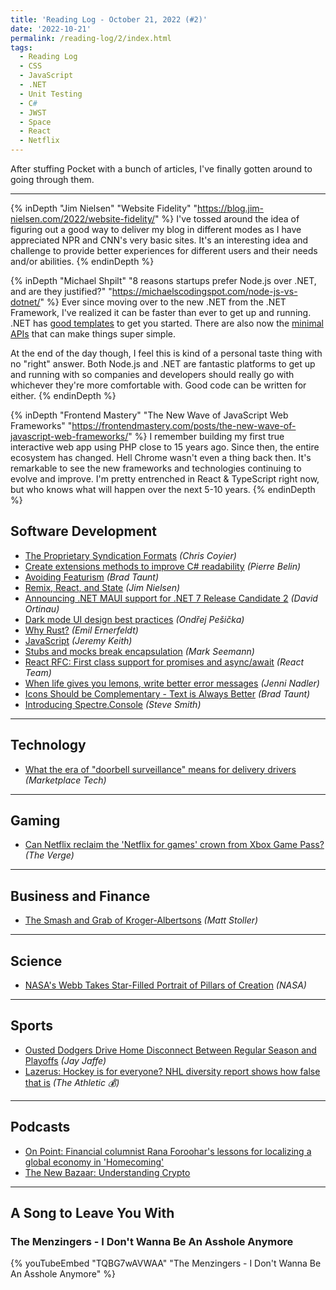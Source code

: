 ```yaml
---
title: 'Reading Log - October 21, 2022 (#2)'
date: '2022-10-21'
permalink: /reading-log/2/index.html
tags:
  - Reading Log
  - CSS
  - JavaScript
  - .NET
  - Unit Testing
  - C#
  - JWST
  - Space
  - React
  - Netflix
---
```


After stuffing Pocket with a bunch of articles, I've finally gotten around to going through them.
<!-- excerpt -->

---

{% inDepth "Jim Nielsen" "Website Fidelity" "https://blog.jim-nielsen.com/2022/website-fidelity/" %}
I've tossed around the idea of figuring out a good way to deliver my blog in different modes as I have appreciated NPR and CNN's very basic sites. It's an interesting idea and challenge to provide better experiences for different users and their needs and/or abilities.
{% endinDepth %}

{% inDepth "Michael Shpilt" "8 reasons startups prefer Node.js over .NET, and are they justified?" "https://michaelscodingspot.com/node-js-vs-dotnet/" %}
Ever since moving over to the new .NET from the .NET Framework, I've realized it can be faster than ever to get up and running. .NET has [good templates](https://learn.microsoft.com/en-us/dotnet/core/tools/dotnet-new-sdk-templates) to get you started. There are also now the [minimal APIs](https://learn.microsoft.com/en-us/aspnet/core/fundamentals/minimal-apis?view=aspnetcore-6.0) that can make things super simple.

At the end of the day though, I feel this is kind of a personal taste thing with no "right" answer. Both Node.js and .NET are fantastic platforms to get up and running with so companies and developers should really go with whichever they're more comfortable with. Good code can be written for either.
{% endinDepth %}

{% inDepth "Frontend Mastery" "The New Wave of JavaScript Web Frameworks" "https://frontendmastery.com/posts/the-new-wave-of-javascript-web-frameworks/" %}
I remember building my first true interactive web app using PHP close to 15 years ago. Since then, the entire ecosystem has changed. Hell Chrome wasn't even a thing back then. It's remarkable to see the new frameworks and technologies continuing to evolve and improve. I'm pretty entrenched in React & TypeScript right now, but who knows what will happen over the next 5-10 years.
{% endinDepth %}

## Software Development

- [The Proprietary Syndication Formats](https://chriscoyier.net/2022/10/17/the-proprietary-syndication-formats/) *(Chris Coyier)*
- [Create extensions methods to improve C# readability](https://goatreview.com/create-extensions-methods-to-improve-csharp-readability/) *(Pierre Belin)*
- [Avoiding Featurism](https://tdarb.org/blog/avoid-featurism.html) *(Brad Taunt)*
- [Remix, React, and State](https://blog.jim-nielsen.com/2022/remix-react-and-state/) *(Jim Nielsen)*
- [Announcing .NET MAUI support for .NET 7 Release Candidate 2](https://devblogs.microsoft.com/dotnet/dotnet-maui-rc2/) *(David Ortinau)*
- [Dark mode UI design best practices](https://atmos.style/blog/dark-mode-ui-best-practices) *(Ondřej Pešička)*
- [Why Rust?](https://www.rerun.io/blog/why-rust) *(Emil Ernerfeldt)*
- [JavaScript](https://adactio.com/journal/19531) *(Jeremy Keith)*
- [Stubs and mocks break encapsulation](https://blog.ploeh.dk/2022/10/17/stubs-and-mocks-break-encapsulation/) *(Mark Seemann)*
- [React RFC: First class support for promises and async/await](https://github.com/reactjs/rfcs/pull/229) *(React Team)*
- [When life gives you lemons, write better error messages](https://wix-ux.com/when-life-gives-you-lemons-write-better-error-messages-46c5223e1a2f) *(Jenni Nadler)*
- [Icons Should be Complementary - Text is Always Better](https://tdarb.org/blog/use-text-not-icons.html) *(Brad Taunt)*
- [Introducing Spectre.Console](https://ardalis.com/introducing-spectre-console/) *(Steve Smith)*

---

## Technology

- [What the era of "doorbell surveillance" means for delivery drivers](https://www.marketplace.org/shows/marketplace-tech/doorbell-surveillance-delivery-drivers-privacy/) *(Marketplace Tech)*

---

## Gaming

- [Can Netflix reclaim the 'Netflix for games' crown from Xbox Game Pass?](https://www.theverge.com/2022/10/19/23413518/netflix-cloud-gaming-streaming-games-xbox-game-pass-google-stadia) *(The Verge)*

---

## Business and Finance

- [The Smash and Grab of Kroger-Albertsons](https://mattstoller.substack.com/p/the-smash-and-grab-of-kroger-albertsons) *(Matt Stoller)*

---

## Science

- [NASA's Webb Takes Star-Filled Portrait of Pillars of Creation](https://www.nasa.gov/feature/goddard/2022/nasa-s-webb-takes-star-filled-portrait-of-pillars-of-creation/) *(NASA)*

---

## Sports

- [Ousted Dodgers Drive Home Disconnect Between Regular Season and Playoffs](https://blogs.fangraphs.com/ousted-dodgers-drive-home-disconnect-between-regular-season-and-playoffs/) *(Jay Jaffe)*
- [Lazerus: Hockey is for everyone? NHL diversity report shows how false that is](https://theathletic.com/3707104/2022/10/18/nhl-diversity-report) *(The Athletic 💰)*

---

## Podcasts

- [On Point: Financial columnist Rana Foroohar's lessons for localizing a global economy in 'Homecoming'](https://www.wbur.org/onpoint/2022/10/18/columnist-rana-foroohars-lessons-for-localizing-a-global-economy-in-homecoming)
- [The New Bazaar: Understanding Crypto](https://shows.acast.com/the-new-bazaar/episodes/understanding-crypto)

---

## A Song to Leave You With

### The Menzingers - I Don't Wanna Be An Asshole Anymore

{% youTubeEmbed "TQBG7wAVWAA" "The Menzingers - I Don't Wanna Be An Asshole Anymore" %}